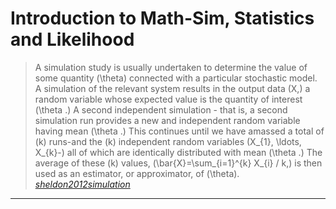 
# Introduction to Math-Sim, Statistics and Likelihood

> A simulation study is usually undertaken to determine the value of some quantity \(\theta\) connected with a particular stochastic model. A simulation of the relevant system results in the output data \(X,\) a random variable whose expected value is the quantity of interest \(\theta .\) A second independent simulation - that is, a second simulation run provides a new and independent random variable having mean \(\theta .\) This continues until we have amassed a total of \(k\) runs-and the \(k\) independent random variables \(X_{1}, \ldots, X_{k}-\) all of which are identically distributed with mean \(\theta .\) The average of these \(k\) values, \(\bar{X}=\sum_{i=1}^{k} X_{i} / k,\) is then used as an estimator, or approximator, of \(\theta\). [_sheldon2012simulation_]

---

[_sheldon2012simulation_]: https://github.com/edxu96/symposium/tree/master/src/sim
